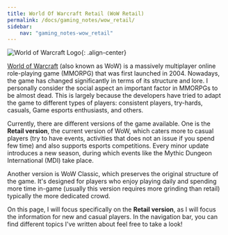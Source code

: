 ```yaml
---
title: World Of Warcraft Retail (WoW Retail)
permalink: /docs/gaming_notes/wow_retail/
sidebar:
    nav: "gaming_notes-wow_retail"
---
```


![World of Warcraft Logo](https://upload.wikimedia.org/wikipedia/fr/thumb/e/e3/World_of_Warcraft_Logo.png/1024px-World_of_Warcraft_Logo.png){: .align-center}

[World of Warcraft](https://worldofwarcraft.blizzard.com/en-us/start) (also known as WoW) is a massively multiplayer online role-playing game (MMORPG) that was first launched in 2004. Nowadays, the game has changed significantly in terms of its structure and lore. I personally consider the social aspect an important factor in MMORPGs to be almost dead. This is largely because the developers have tried to adapt the game to different types of players: consistent players, try-hards, casuals, Game esports enthusiasts, and others.

Currently, there are different versions of the game available. One is the **Retail version**, the current version of WoW, which caters more to casual players (try to have events, activities that does not an issue if you spend few time) and also supports esports competitions. Every minor update introduces a new season, during which events like the Mythic Dungeon International (MDI) take place.

Another version is WoW Classic, which preserves the original structure of the game. It's designed for players who enjoy playing daily and spending more time in-game (usually this version requires more grinding than retail) typically the more dedicated crowd.

On this page, I will focus specifically on the **Retail version**, as I will focus the information for new and casual players. In the navigation bar, you can find different topics I've written about feel free to take a look!

